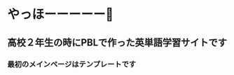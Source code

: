 # やっほーーーーー👋
## 高校２年生の時にPBLで作った英単語学習サイトです
### 最初のメインページはテンプレートです
<!--
**104yuki-f/104yuki-f** is a ✨ _special_ ✨ repository because its `README.md` (this file) appears on your GitHub profile.

Here are some ideas to get you started:

- 🔭 I’m currently working on ...
- 🌱 I’m currently learning ...
- 👯 I’m looking to collaborate on ...
- 🤔 I’m looking for help with ...
- 💬 Ask me about ...
- 📫 How to reach me: ...
- 😄 Pronouns: ...
- ⚡ Fun fact: ...
-->
